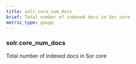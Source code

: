 ```yaml
---
title: solr.core_num_docs
brief: Total number of indexed docs in Sor core
metric_type: gauge
---
```

### solr.core_num_docs

Total number of indexed docs in Sor core